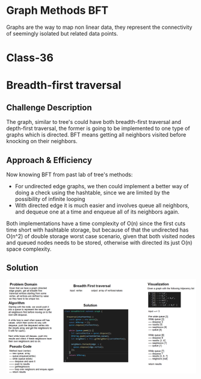 # Graph Methods BFT
Graphs are the way to map non linear data, they represent the connectivity of seemingly isolated but related data points.

# Class-36
# Breadth-first traversal
## Challenge Description
The graph, similar to tree's could have both breadth-first traversal and depth-first traversal, the former is going to be implemented to one type of graphs which is directed. BFT means getting all neighbors visited before knocking on their neighbors. 

## Approach & Efficiency
Now knowing BFT from past lab of tree's methods:
- For undirected edge graphs, we then could implement a better way of doing a check using the hashtable, since we are limited by the possibility of infinite looping
- With directed edge it is much easier and involves queue all neighbors, and dequeue one at a time and enqueue all of its neighbors again.

Both implementations have a time complexity of O(n) since the first cuts time short with hashtable storage, but because of that the undirected has O(n^2) of double storage worst case scenario, given that both visited nodes and queued nodes needs to be stored, otherwise with directed its just O(n) space complexity.

## Solution
![whiteboard](../../resources/whiteboard-class-36.png)
